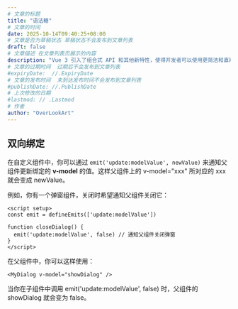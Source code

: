 ```yaml
---
# 文章的标题
title: "语法糖"
# 文章的时间
date: 2025-10-14T09:40:25+08:00
# 文章是否为草稿状态 草稿状态不会发布到文章列表
draft: false
# 文章描述 在文章列表页展示的内容
description: "Vue 3 引入了组合式 API 和其他新特性，使得开发者可以使用更简洁和直观的语法来编写 Vue 组件。"
# 文章的过期时间  过期后不会发布到文章列表
#expiryDate:  //.ExpiryDate
# 文章的发布时间  未到达发布时间不会发布到文章列表
#publishDate: //.PublishDate
# 上次修改的日期
#lastmod: // .Lastmod
# 作者
author: "OverLookArt"
---
```


## 双向绑定

在自定义组件中，你可以通过 `emit('update:modelValue', newValue)` 来通知父组件更新绑定的 **v-model** 的值。这样父组件上的 v-model="xxx" 所对应的 xxx 就会变成 newValue。


例如，你有一个弹窗组件，关闭时希望通知父组件关闭它：

```vue
<script setup>
const emit = defineEmits(['update:modelValue'])

function closeDialog() {
  emit('update:modelValue', false) // 通知父组件关闭弹窗
}
</script>
```

在父组件中，你可以这样使用：

```vue
<MyDialog v-model="showDialog" />
```
当你在子组件中调用 emit('update:modelValue', false) 时，父组件的 showDialog 就会变为 false。